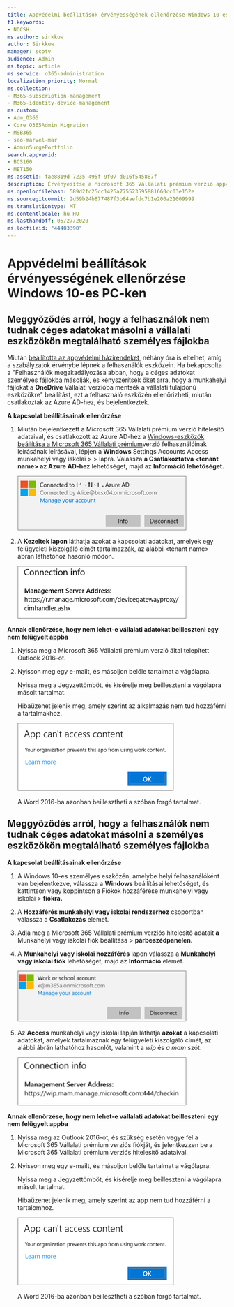 ```yaml
---
title: Appvédelmi beállítások érvényességének ellenőrzése Windows 10-es PC-ken
f1.keywords:
- NOCSH
ms.author: sirkkuw
author: Sirkkuw
manager: scotv
audience: Admin
ms.topic: article
ms.service: o365-administration
localization_priority: Normal
ms.collection:
- M365-subscription-management
- M365-identity-device-management
ms.custom:
- Adm_O365
- Core_O365Admin_Migration
- MSB365
- seo-marvel-mar
- AdminSurgePortfolio
search.appverid:
- BCS160
- MET150
ms.assetid: fae8819d-7235-495f-9f07-d016f545887f
description: Érvényesítse a Microsoft 365 Vállalati prémium verzió appvédelmi beállításait Windows 10-es eszközökön, és ellenőrizze, hogy a felhasználók nem másolnak-e céges adatokat személyes fájlokba vagy nem felügyelt alkalmazásokba.
ms.openlocfilehash: 589d2fc25cc1425a775523595881660cc03e152e
ms.sourcegitcommit: 2d59b24b877487f3b84aefdc7b1e200a21009999
ms.translationtype: MT
ms.contentlocale: hu-HU
ms.lasthandoff: 05/27/2020
ms.locfileid: "44403390"
---
```

# <a name="validate-app-protection-settings-on-windows-10-pcs"></a>Appvédelmi beállítások érvényességének ellenőrzése Windows 10-es PC-ken

## <a name="verify-that-users-cannot-copy-company-data-to-personal-files-on-corporate-devices"></a>Meggyőződés arról, hogy a felhasználók nem tudnak céges adatokat másolni a vállalati eszközökön megtalálható személyes fájlokba

Miután [beállította az appvédelmi házirendeket](protection-settings-for-windows-10-devices.md), néhány óra is eltelhet, amíg a szabályzatok érvénybe lépnek a felhasználók eszközein. Ha bekapcsolta a "Felhasználók megakadályozása abban, hogy a céges adatokat személyes fájlokba másolják, és kényszerítsék őket arra, hogy a munkahelyi fájlokat a **OneDrive** Vállalati verzióba mentsék a vállalati tulajdonú eszközökre" beállítást, ezt a felhasználó eszközén ellenőrizheti, miután csatlakoztak az Azure AD-hez, és bejelentkeztek.  
  
 **A kapcsolat beállításainak ellenőrzése**
  
1. Miután bejelentkezett a Microsoft 365 Vállalati prémium verzió hitelesítő adataival, és csatlakozott az Azure AD-hez a [Windows-eszközök beállítása a Microsoft 365 Vállalati prémium](set-up-windows-devices.md)verzió felhasználóinak leírásának leírásával, lépjen a **Windows** Settings Accounts Access munkahelyi vagy iskolai \>  \> lapra. Válassza **a Csatlakoztatva \<tenant name\> az Azure AD-hez** lehetőséget, majd az **Információ lehetőséget.**
    
    ![Click or tap Info on the Connected to Azure AD dialog.](../media/a36ede2b-d1a0-4d4e-8ea7-af39b4b63890.png)
  
2. A **Kezeltek lapon** láthatja azokat a kapcsolati adatokat, amelyek egy felügyeleti kiszolgáló címét tartalmazzák, az alábbi \<tenant name\> ábrán láthatóhoz hasonló módon.   
    
    ![Managed by page shows connection info of the device manager URL.](../media/47515a8e-2d0c-4bea-99f0-6b2545b88a11.png)
  
 **Annak ellenőrzése, hogy nem lehet-e vállalati adatokat beilleszteni egy nem felügyelt appba**
  
1. Nyissa meg a Microsoft 365 Vállalati prémium verzió által telepített Outlook 2016-ot.
    
2. Nyisson meg egy e-mailt, és másoljon belőle tartalmat a vágólapra.
    
    Nyissa meg a Jegyzettömböt, és kísérelje meg beilleszteni a vágólapra másolt tartalmat.
    
    Hibaüzenet jelenik meg, amely szerint az alkalmazás nem tud hozzáférni a tartalmakhoz.
    
    ![A dialog that states app can't access content when you paste into an unmanaged app.](../media/5e82b154-cf2f-43c8-ae80-b45d8ad80e56.png)
  
    A Word 2016-ba azonban beillesztheti a szóban forgó tartalmat.
    
## <a name="verify-that-users-cannot-copy-company-data-to-personal-files-on-personal-devices"></a>Meggyőződés arról, hogy a felhasználók nem tudnak céges adatokat másolni a személyes eszközökön megtalálható személyes fájlokba

 **A kapcsolat beállításainak ellenőrzése**
  
1. A Windows 10-es személyes eszközén, amelybe helyi felhasználóként van bejelentkezve,  válassza a **Windows** beállításai lehetőséget, és kattintson vagy koppintson a Fiókok hozzáférése munkahelyi vagy iskolai \> **fiókra.**
    
2. A **Hozzáférés munkahelyi vagy iskolai rendszerhez** csoportban válassza a **Csatlakozás** elemet.
    
3. Adja meg a Microsoft 365 Vállalati prémium verziós hitelesítő adatait **a** Munkahelyi vagy iskolai fiók beállítása \> **párbeszédpanelen.**
    
4. A **Munkahelyi vagy iskolai hozzáférés** lapon válassza a **Munkahelyi vagy iskolai fiók** lehetőséget, majd az **Információ** elemet.
    
    ![Kattintson vagy koppintson a Munkahelyi vagy iskolai fiók párbeszédpanel Információ gombjára.](../media/63bd8b32-cb32-4afa-8ce0-6070ac403abc.png)
  
5. Az **Access** munkahelyi vagy iskolai lapján  láthatja **azokat** a kapcsolati adatokat, amelyek tartalmaznak egy felügyeleti kiszolgáló címét, az alábbi ábrán láthatóhoz hasonlót, valamint a *wip* és *a mam* szót. 
    
    ![Managed by page shows connection info URL that includes the words mam and wpi.](../media/abd4eaf4-44fa-4538-a3e8-1e0d331dfe1e.png)
  
 **Annak ellenőrzése, hogy nem lehet-e vállalati adatokat beilleszteni egy nem felügyelt appba**
  
1. Nyissa meg az Outlook 2016-ot, és szükség esetén vegye fel a Microsoft 365 Vállalati prémium verziós fiókját, és jelentkezzen be a Microsoft 365 Vállalati prémium verziós hitelesítő adataival.
    
2. Nyisson meg egy e-mailt, és másoljon belőle tartalmat a vágólapra.
    
    Nyissa meg a Jegyzettömböt, és kísérelje meg beilleszteni a vágólapra másolt tartalmat.
    
    Hibaüzenet jelenik meg, amely szerint az app nem tud hozzáférni a tartalomhoz.
    
    ![A dialog that states app can't access content when you paste into an unmanaged app.](../media/5e82b154-cf2f-43c8-ae80-b45d8ad80e56.png)
  
    A Word 2016-ba azonban beillesztheti a szóban forgó tartalmat.
    

